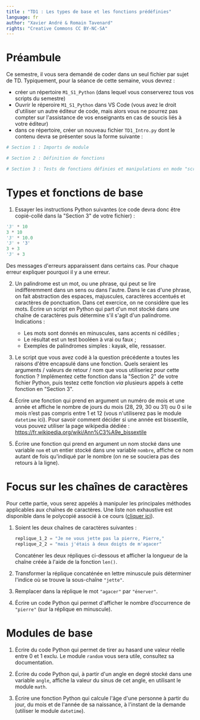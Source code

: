 ```yaml
---
title : "TD1 : Les types de base et les fonctions prédéfinies"
language: fr
author: "Xavier André & Romain Tavenard"
rights: "Creative Commons CC BY-NC-SA"
---
```


# Préambule

Ce semestre, il vous sera demandé de coder dans un seul fichier par sujet de TD.
Typiquement, pour la séance de cette semaine, vous devrez :

* créer un répertoire `M1_S1_Python` (dans lequel vous conserverez tous vos scripts du semestre)
* Ouvrir le réperoire `M1_S1_Python` dans VS Code (vous avez le droit d'utiliser un autre éditeur de code, mais alors vous ne pourrez pas compter sur l'assistance de vos enseignants en cas de soucis liés à votre éditeur)
* dans ce répertoire, créer un nouveau fichier `TD1_Intro.py` dont le contenu devra se présenter sous la forme suivante :

```python
# Section 1 : Imports de module

# Section 2 : Définition de fonctions

# Section 3 : Tests de fonctions définies et manipulations en mode "script"
```


# Types et fonctions de base

1. Essayer les instructions Python suivantes (ce code devra donc être copié-collé dans la "Section 3" de votre fichier) :
```python
'3' * 10
3 * 10
'3' * 10.0
'3' + '3'
3 + 3
'3' + 3
```
Des messages d'erreurs apparaissent dans certains cas. Pour chaque erreur expliquer pourquoi il y a une erreur.

2. Un palindrome est un mot, ou une phrase, qui peut se lire indifféremment dans un sens ou dans l'autre. Dans le cas d'une phrase, on fait abstraction des espaces, majuscules, caractères accentués et caractères de ponctuation. Dans cet exercice, on ne considère que les mots.
Écrire un script en Python qui part d'un mot stocké dans une chaîne de caractères puis détermine s'il s'agit d'un palindrome.
Indications :

    * Les mots sont donnés en minuscules, sans accents ni cédilles ;
    * Le résultat est un test booléen à vrai ou faux ;
    * Exemples de palindromes simples : kayak, elle, ressasser.

3. Le script que vous avez codé à la question précédente a toutes les raisons d'être encapsulé dans une fonction. Quels seraient les arguments / valeurs de retour / nom que vous utiliseriez pour cette fonction ? Implémentez cette fonction dans la "Section 2" de votre fichier Python, puis testez cette fonction _via_ plusieurs appels à cette fonction en "Section 3".

4. Écrire une fonction qui prend en argument un numéro de mois et une année et affiche le nombre de jours du mois (28, 29, 30 ou 31) ou 0 si le mois n’est pas compris entre 1 et 12 (vous n'utiliserez pas le module `datetime` ici).
Pour savoir comment décider si une année est bissextile, vous pouvez utiliser la page wikipedia dédiée : <https://fr.wikipedia.org/wiki/Ann%C3%A9e_bissextile>

5. Écrire une fonction qui prend en argument un nom stocké dans une variable `nom` et un entier stocké dans une variable `nombre`, affiche ce nom autant de fois qu'indiqué par le nombre (on ne se souciera pas des retours à la ligne).

# Focus sur les chaînes de caractères

Pour cette partie, vous serez appelés à manipuler les principales méthodes applicables aux chaînes de caractères.
Une liste non exhaustive est disponible dans le polycopié associé à ce cours ([cliquer ici](https://rtavenar.github.io/poly_python/content/chaines.html#principales-methodes-de-la-classe-str)).

1. Soient les deux chaînes de caractères suivantes :

    ```python
    replique_1_2 = "Je ne vous jette pas la pierre, Pierre,"
    replique_2_2 = "mais j'étais à deux doigts de m'agacer"
    ```

    Concaténer les deux répliques ci-dessous et afficher la longueur de la chaîne créée à l'aide de la fonction `len()`.

2. Transformer la réplique concaténée en lettre minuscule puis déterminer l'indice où se trouve la sous-chaîne `"jette"`.

3. Remplacer dans la réplique le mot `"agacer"` par `"énerver"`.

4. Écrire un code Python qui permet d'afficher le nombre d’occurrence de `"pierre"` (sur la réplique en minuscule).

# Modules de base

1. Écrire du code Python qui permet de tirer au hasard une valeur réelle entre 0 et 1 exclu. Le module `random` vous sera utile, consultez sa documentation.

2. Écrire du code Python qui, à partir d'un angle en degré stocké dans une variable `angle`, affiche la valeur du sinus de cet angle, en utilisant le module `math`.

3. Écrire une fonction Python qui calcule l'âge d'une personne à partir du jour, du mois et de l'année de sa naissance, à l'instant de la demande (utiliser le module `datetime`).
